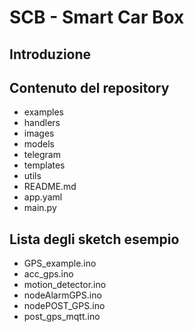 # SCB - Smart Car Box

## Introduzione

## Contenuto del repository

* examples
* handlers
* images
* models
* telegram
* templates
* utils
* README.md
* app.yaml
* main.py



## Lista degli sketch esempio

* GPS_example.ino
* acc_gps.ino
* motion_detector.ino
* nodeAlarmGPS.ino
* nodePOST_GPS.ino
* post_gps_mqtt.ino


